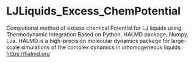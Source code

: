 # LJLiquids_Excess_ChemPotential
Computional method of excess chemical Potential for LJ liquids using Thermodynamic Integration
Based on Python, HALMD package, Numpy, Lua.
HALMD is a high-precision molecular dynamics package for large-scale simulations of the complex dynamics in inhomogeneous liquids.
https://halmd.org
